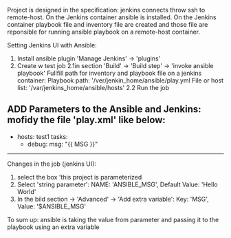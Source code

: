 Project is designed in the specification: jenkins connects throw ssh to remote-host. On the Jenkins container ansible is installed. On the Jenkins container playbook file and inventory file are created and those file are reponsible for running ansible playbook on a remote-host container.

Setting Jenkins UI with Ansible:
1. Install ansible plugin
'Manage Jenkins' -> 'plugins'
2. Create w test job
  2.1in section 'Build' -> 'Build step' -> 'invoke ansible playbook'
     Fullfill path for inventory and playbook file on a jenkins container:
     Playbook path: '/ver/jenkin_home/ansible/play.yml
     File or host list: '/var/jenkins_home/ansible/hosts'
   2.2 Run the job

ADD Parameters to the Ansible and Jenkins:
mofidy the file 'play.xml' like below:
-----
- hosts: test1
  tasks:
   - debug:
       msg: "{{ MSG }}"
-----
Changes in the job (jenkins UI):
1. select the box 'this project is parameterized
2. Select 'string parameter': NAME: 'ANSIBLE_MSG', Default Value: 'Hello World'
3. In the bild section -> 'Advanced' -> 'Add extra variable': Key: 'MSG', Value: '$ANSIBLE_MSG'

To sum up: ansible is taking the value from parameter and passing it to the playbook using an extra variable
